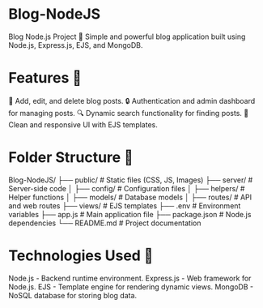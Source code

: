 # Blog-NodeJS
Blog Node.js Project
🚀 Simple and powerful blog application built using Node.js, Express.js, EJS, and MongoDB.

# Features 🌟
📝 Add, edit, and delete blog posts.
🔒 Authentication and admin dashboard for managing posts.
🔍 Dynamic search functionality for finding posts.
🎨 Clean and responsive UI with EJS templates.

# Folder Structure 📂
Blog-NodeJS/
├── public/             # Static files (CSS, JS, Images)
├── server/             # Server-side code
│   ├── config/         # Configuration files
│   ├── helpers/        # Helper functions
│   ├── models/         # Database models
│   ├── routes/         # API and web routes
├── views/              # EJS templates
├── .env                # Environment variables
├── app.js              # Main application file
├── package.json        # Node.js dependencies
└── README.md           # Project documentation

# Technologies Used 🧰
Node.js - Backend runtime environment.
Express.js - Web framework for Node.js.
EJS - Template engine for rendering dynamic views.
MongoDB - NoSQL database for storing blog data.

